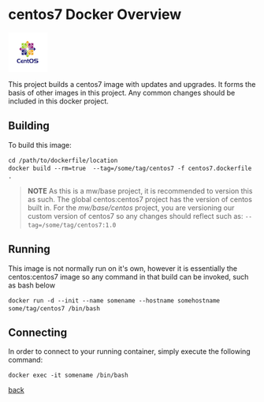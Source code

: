 # centos7 Docker Overview

<img alt="Docker Compose" src="docs/images/centos-logo-light-tagline-release7.png" width="80">&nbsp;&nbsp;&nbsp;

This project builds a centos7 image with updates and upgrades.  It forms the basis of other images
in this project.  Any common changes should be included in this docker project.  

## Building

To build this image:

    cd /path/to/dockerfile/location
    docker build --rm=true  --tag=/some/tag/centos7 -f centos7.dockerfile .

> **NOTE** As this is a mw/base project, it is recommended to version this as such.  The global centos:centos7 project has the
> version of centos built in.  For the *mw/base/centos* project, you are versioning our custom version of centos7 so any changes
> should reflect such as: `--tag=/some/tag/centos7:1.0`

## Running

This image is not normally run on it's own, however it is essentially the centos:centos7 image
so any command in that build can be invoked, such as bash below

    docker run -d --init --name somename --hostname somehostname some/tag/centos7 /bin/bash

## Connecting

In order to connect to your running container, simply execute the following command:

    docker exec -it somename /bin/bash

[back](./README.md) 